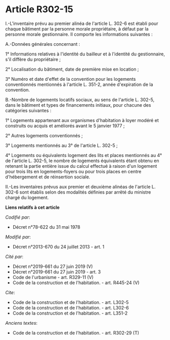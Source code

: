 # Article R302-15

I.-L'inventaire prévu au premier alinéa de l'article L. 302-6 est établi pour chaque bâtiment par la personne morale
propriétaire, à défaut par la personne morale gestionnaire. Il comporte les informations suivantes : 

A.-Données générales concernant : 

1° Informations relatives à l'identité du bailleur et à l'identité du gestionnaire, s'il diffère du propriétaire ; 

2° Localisation du bâtiment, date de première mise en location ; 

3° Numéro et date d'effet de la convention pour les logements conventionnés mentionnés à l'article L. 351-2, année
d'expiration de la convention. 

B.-Nombre de logements locatifs sociaux, au sens de l'article L. 302-5, dans le bâtiment et types de financements initiaux,
pour chacune des catégories suivantes : 

1° Logements appartenant aux organismes d'habitation à loyer modéré et construits ou acquis et améliorés avant le 5 janvier
1977 ; 

2° Autres logements conventionnés ; 

3° Logements mentionnés au 3° de l'article L. 302-5 ; 

4° Logements ou équivalents logement des lits et places mentionnés au 4° de l'article L. 302-5, le nombre de logements
équivalents étant obtenu en retenant la partie entière issue du calcul effectué à raison d'un logement pour trois lits en
logements-foyers ou pour trois places en centre d'hébergement et de réinsertion sociale. 

II.-Les inventaires prévus aux premier et deuxième alinéas de l'article L. 302-6 sont établis selon des modalités définies
par arrêté du ministre chargé du logement.

**Liens relatifs à cet article**

_Codifié par_:

  - Décret n°78-622 du 31 mai 1978

_Modifié par_:

  - Décret n°2013-670 du 24 juillet 2013 - art. 1

_Cité par_:

  - Décret n°2019-661 du 27 juin 2019 (V)
  - Décret n°2019-661 du 27 juin 2019 - art. 3
  - Code de l'urbanisme - art. R329-11 (V)
  - Code de la construction et de l'habitation. - art. R445-24 (V)

_Cite_:

  - Code de la construction et de l'habitation. - art. L302-5
  - Code de la construction et de l'habitation. - art. L302-6
  - Code de la construction et de l'habitation. - art. L351-2

_Anciens textes_:

  - Code de la construction et de l'habitation. - art. R302-29 (T)
